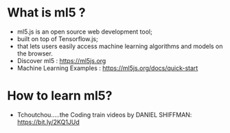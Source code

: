 # What is ml5 ? 
* ml5.js is an open source web development tool;
* built on top of Tensorflow.js;
* that lets users easily access machine learning algorithms and models on the browser. 
* Discover ml5 : https://ml5js.org 
* Machine Learning Examples : https://ml5js.org/docs/quick-start

# How to learn ml5? 
* Tchoutchou.....the Coding train videos by DANIEL SHIFFMAN: https://bit.ly/2KQ1JUd
